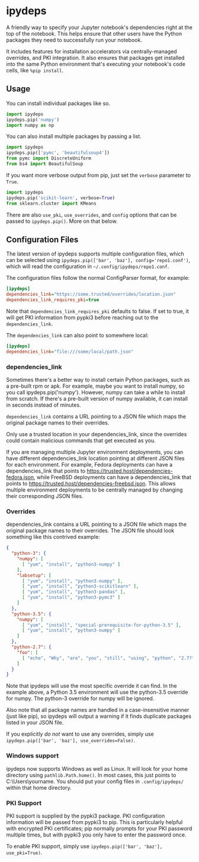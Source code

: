 # ipydeps

A friendly way to specify your Jupyter notebook's dependencies right at the top of the notebook.
This helps ensure that other users have the Python packages they need to successfully run your notebook.

It includes features for installation accelerators via centrally-managed overrides, and PKI integration.  It also ensures that packages get installed into the same Python environment that's executing your notebook's code cells, like `%pip install`.

## Usage

You can install individual packages like so.

```python
import ipydeps
ipydeps.pip('numpy')
import numpy as np
```

You can also install multiple packages by passing a list.

```python
import ipydeps
ipydeps.pip(['pymc', 'beautifulsoup4'])
from pymc import DiscreteUniform
from bs4 import BeautifulSoup
```

If you want more verbose output from pip, just set the `verbose` parameter to `True`.

```python
import ipydeps
ipydeps.pip('scikit-learn', verbose=True)
from sklearn.cluster import KMeans
```

There are also `use_pki`, `use_overrides`, and `config` options that can be passed to `ipydeps.pip()`.  More on that below.

## Configuration Files

The latest version of ipydeps supports multiple configuration files, which can be selected using `ipydeps.pip(['bar', 'baz'], config='repo1.conf')`, which will read the configuration in `~/.config/ipydeps/repo1.conf`.

The configuration files follow the normal ConfigParser format, for example:

```ini
[ipydeps]
dependencies_link="https://some.trusted/overrides/location.json"
dependencies_link_requires_pki=true
```

Note that `dependencies_link_requires_pki` defaults to false.  If set to true, it will get PKI information from pypki3 before reaching out to the `dependencies_link`.

The `dependencies_link` can also point to somewhere local:

```ini
[ipydeps]
dependencies_link="file:///some/local/path.json"
```

### dependencies_link

Sometimes there's a better way to install certain Python packages, such as a pre-built rpm or apk.  For example, maybe you want to install numpy, so you call ipydeps.pip('numpy').  However, numpy can take a while to install from scratch.  If there's a pre-built version of numpy available, it can install in seconds instead of minutes.  

`dependencies_link` contains a URL pointing to a JSON file which maps the original package names to their overrides.

Only use a trusted location in your dependencies_link, since the overrides could contain malicious commands that get executed as you.

If you are managing multiple Jupyter environment deployments, you can have different dependencies_link location pointing at different JSON files for each environment.
For example, Fedora deployments can have a dependencies_link that points to https://trusted.host/dependencies-fedora.json, while FreeBSD deployments can have a dependencies_link that points to https://trusted.host/dependencies-freebsd.json.
This allows multiple environment deployments to be centrally managed by changing their corresponding JSON files.

### Overrides

dependencies_link contains a URL pointing to a JSON file which maps the original package names to their overrides.
The JSON file should look something like this contrived example:

```json
{
  "python-3": {
    "numpy": [
      [ "yum", "install", "python3-numpy" ]
    ],
    "labsetup": [
      [ "yum", "install", "python3-numpy" ],
      [ "yum", "install", "python3-scikitlearn" ],
      [ "yum", "install", "python3-pandas" ],
      [ "yum", "install", "python3-pymc3" ]
    ]
  },
  "python-3.5": {
    "numpy": [
      [ "yum", "install", "special-prerequisite-for-python-3.5" ],
      [ "yum", "install", "python3-numpy" ]
    ]
  },
  "python-2.7": {
    "foo": [
      [ "echo", "Why", "are", "you", "still", "using", "python", "2.7?" ]
    ]
  }
}
```

Note that ipydeps will use the most specific override it can find.
In the example above, a Python 3.5 environment will use the python-3.5 override for numpy.  The python-3 override for numpy will be ignored.

Also note that all package names are handled in a case-insensitive manner (just like pip), so ipydeps will output a warning if it finds duplicate packages listed in your JSON file.

If you explicitly *do not* want to use any overrides, simply use `ipydeps.pip(['bar', 'baz'], use_overrides=False)`.

### Windows support

ipydeps now supports Windows as well as Linux.  It will look for your home directory using `pathlib.Path.home()`.  In most cases, this just points to C:\Users\yourname.  You should put your config files in `.config/ipydeps/` within that home directory.

### PKI Support
PKI support is supplied by the pypki3 package.  PKI configuration information will be passed from pypki3 to pip.  This is particularly helpful with encrypted PKI certificates; pip normally prompts for your PKI password multiple times, but with pypki3 you only have to enter the password once.

To enable PKI support, simply use `ipydeps.pip(['bar', 'baz'], use_pki=True)`.
